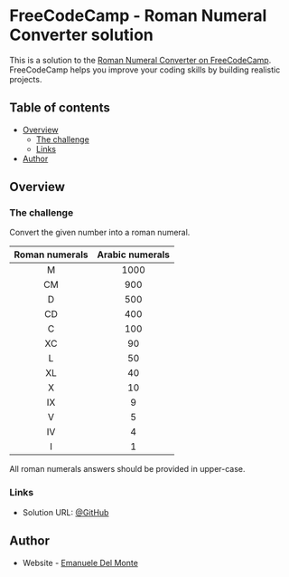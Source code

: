 # FreeCodeCamp - Roman Numeral Converter solution

This is a solution to the [Roman Numeral Converter on FreeCodeCamp](https://www.freecodecamp.org/learn/javascript-algorithms-and-data-structures/). FreeCodeCamp helps you improve your coding skills by building realistic projects.

## Table of contents

- [Overview](#overview)
  - [The challenge](#the-challenge)
  - [Links](#links)
- [Author](#author)

## Overview

### The challenge

Convert the given number into a roman numeral.

| Roman numerals | Arabic numerals |
| :------------: | :-------------: |
|       M        |      1000       |
|       CM       |       900       |
|       D        |       500       |
|       CD       |       400       |
|       C        |       100       |
|       XC       |       90        |
|       L        |       50        |
|       XL       |       40        |
|       X        |       10        |
|       IX       |        9        |
|       V        |        5        |
|       IV       |        4        |
|       I        |        1        |

All roman numerals answers should be provided in upper-case.

### Links

- Solution URL: [@GitHub](https://github.com/xdelmo/roman-numeral-converter)

## Author

- Website - [Emanuele Del Monte](https://www.emanueledelmonte.it)
